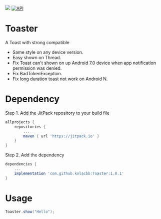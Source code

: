 [![](https://jitpack.io/v/kolacbb/Toaster.svg)](https://jitpack.io/#kolacbb/Toaster) [![API](https://img.shields.io/badge/API-14%2B-brightgreen.svg?style=flat)](https://android-arsenal.com/api?level=14)

# Toaster
A Toast with strong compatible


* Same style on any device version.
* Easy shown on Thread.
* Fix Toast can't shown on up Android 7.0 device when app notification permission was denied.
* Fix BadTokenException.
* Fix long duration toast not work on Android N.

# Dependency

Step 1. Add the JitPack repository to your build file

```gradle
allprojects {
    repositories {
        ...
        maven { url 'https://jitpack.io' }
    }
}
```

Step 2. Add the dependency

```gradle
dependencies {
	...
	implementation 'com.github.kolacbb:Toaster:1.0.1'
}
```

# Usage

```java
Toaster.show("Hello");
```



